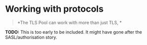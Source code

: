 Working with protocols
======================

>   *The TLS Pool can work with more than just TLS, *

**TODO:** This is too early to be included.  It might have gone after the
SASL/authorisation story.
